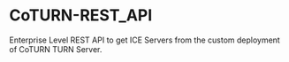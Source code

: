 # CoTURN-REST_API
Enterprise Level REST API to get ICE Servers from the custom deployment of CoTURN TURN Server.
